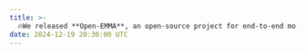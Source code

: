 ```yaml
---
title: >- 
  🔥We released **Open-EMMA**, an open-source project for end-to-end motion planning autonomous driving tasks. Explore our [paper](https://arxiv.org/abs/2412.15208) for more details.  
date: 2024-12-19 20:30:00 UTC
---
```

